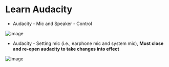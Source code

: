 # Learn Audacity

- Audacity - Mic and Speaker - Control

![image](https://github.com/sahilrajput03/sahilrajput03/assets/31458531/7d2d08b6-33b9-4f8b-a9f9-66c1e7349334)

- Audacity - Setting mic (i.e., earphone mic and system mic), **Must close and re-open audacity to take changes into effect**

![image](https://github.com/sahilrajput03/sahilrajput03/assets/31458531/71d2cb3d-b3bc-48dd-a60c-454631d9b6c7)
